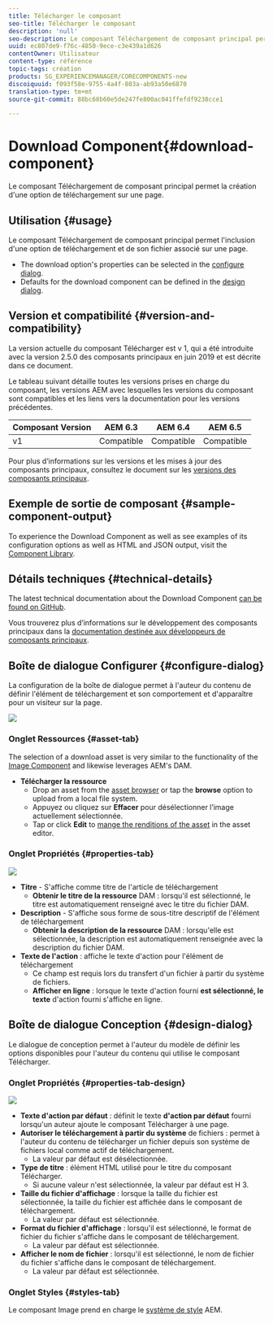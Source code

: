 ```yaml
---
title: Télécharger le composant
seo-title: Télécharger le composant
description: 'null'
seo-description: Le composant Téléchargement de composant principal permet la création d'une option de téléchargement sur une page.
uuid: ec807de9-f76c-4850-9ece-c3e439a1d626
contentOwner: Utilisateur
content-type: référence
topic-tags: création
products: SG_EXPERIENCEMANAGER/CORECOMPONENTS-new
discoiquuid: f093f58e-9755-4a4f-803a-ab93a50e6870
translation-type: tm+mt
source-git-commit: 88bc68b60e5de247fe800ac041ffefdf9238cce1

---
```



# Download Component{#download-component}

Le composant Téléchargement de composant principal permet la création d&#39;une option de téléchargement sur une page.

## Utilisation {#usage}

Le composant Téléchargement de composant principal permet l&#39;inclusion d&#39;une option de téléchargement et de son fichier associé sur une page.

* The download option&#39;s properties can be selected in the [configure dialog](#configure-dialog).
* Defaults for the download component can be defined in the [design dialog](#design-dialog).

## Version et compatibilité {#version-and-compatibility}

La version actuelle du composant Télécharger est v 1, qui a été introduite avec la version 2.5.0 des composants principaux en juin 2019 et est décrite dans ce document.

Le tableau suivant détaille toutes les versions prises en charge du composant, les versions AEM avec lesquelles les versions du composant sont compatibles et les liens vers la documentation pour les versions précédentes.

| Composant Version | AEM 6.3 | AEM 6.4 | AEM 6.5 |
|--- |--- |--- |---|
| v1 | Compatible | Compatible | Compatible |

Pour plus d’informations sur les versions et les mises à jour des composants principaux, consultez le document sur les [versions des composants principaux](versions.md).

## Exemple de sortie de composant {#sample-component-output}

To experience the Download Component as well as see examples of its configuration options as well as HTML and JSON output, visit the [Component Library](http://opensource.adobe.com/aem-core-wcm-components/library/download.html).

## Détails techniques {#technical-details}

The latest technical documentation about the Download Component [can be found on GitHub](https://github.com/adobe/aem-core-wcm-components/tree/master/content/src/content/jcr_root/apps/core/wcm/components/download/v1/download).

Vous trouverez plus d’informations sur le développement des composants principaux dans la [documentation destinée aux développeurs de composants principaux](developing.md).

## Boîte de dialogue Configurer {#configure-dialog}

La configuration de la boîte de dialogue permet à l&#39;auteur du contenu de définir l&#39;élément de téléchargement et son comportement et d&#39;apparaître pour un visiteur sur la page.

![](assets/screen-shot-2019-06-17-09.49.14.png)

### Onglet Ressources {#asset-tab}

The selection of a download asset is very similar to the functionality of the [Image Component](image.md) and likewise leverages AEM&#39;s DAM.

* **Télécharger la ressource**
   * Drop an asset from the [asset browser](https://helpx.adobe.com/experience-manager/6-5/sites/authoring/using/author-environment-tools.html) or tap the **browse** option to upload from a local file system.
   * Appuyez ou cliquez sur **Effacer** pour désélectionner l’image actuellement sélectionnée.
   * Tap or click **Edit** to [mange the renditions of the asset](https://helpx.adobe.com/experience-manager/6-5/assets/using/managing-assets-touch-ui.html) in the asset editor.

### Onglet Propriétés {#properties-tab}

![](assets/screen-shot-2019-06-17-09.49.51.png)

* **Titre** - S&#39;affiche comme titre de l&#39;article de téléchargement
   * **Obtenir le titre de la ressource** DAM : lorsqu&#39;il est sélectionné, le titre est automatiquement renseigné avec le titre du fichier DAM.
* **Description** - S&#39;affiche sous forme de sous-titre descriptif de l&#39;élément de téléchargement
   * **Obtenir la description de la ressource** DAM : lorsqu&#39;elle est sélectionnée, la description est automatiquement renseignée avec la description du fichier DAM.
* **Texte de l&#39;action** : affiche le texte d&#39;action pour l&#39;élément de téléchargement
   * Ce champ est requis lors du transfert d&#39;un fichier à partir du système de fichiers.
   * **Afficher en ligne** : lorsque le texte d&#39;action fourni **est sélectionné, le texte** d&#39;action fourni s&#39;affiche en ligne.

## Boîte de dialogue Conception {#design-dialog}

Le dialogue de conception permet à l&#39;auteur du modèle de définir les options disponibles pour l&#39;auteur du contenu qui utilise le composant Télécharger.

### Onglet Propriétés {#properties-tab-design}

![](assets/screen-shot-2019-06-17-10.04.31.png)

* **Texte d&#39;action par défaut** : définit le texte **d&#39;action par défaut** fourni lorsqu&#39;un auteur ajoute le composant Télécharger à une page.
* **Autoriser le téléchargement à partir du système** de fichiers : permet à l&#39;auteur du contenu de télécharger un fichier depuis son système de fichiers local comme actif de téléchargement.
   * La valeur par défaut est désélectionnée.
* **Type de titre** : élément HTML utilisé pour le titre du composant Télécharger.
   * Si aucune valeur n&#39;est sélectionnée, la valeur par défaut est H 3.
* **Taille du fichier d&#39;affichage** : lorsque la taille du fichier est sélectionnée, la taille du fichier est affichée dans le composant de téléchargement.
   * La valeur par défaut est sélectionnée.
* **Format du fichier d&#39;affichage** : lorsqu&#39;il est sélectionné, le format de fichier du fichier s&#39;affiche dans le composant de téléchargement.
   * La valeur par défaut est sélectionnée.
* **Afficher le nom de fichier** : lorsqu&#39;il est sélectionné, le nom de fichier du fichier s&#39;affiche dans le composant de téléchargement.
   * La valeur par défaut est sélectionnée.

### Onglet Styles {#styles-tab}

Le composant Image prend en charge le [système de style](authoring.md#component-styling) AEM.
